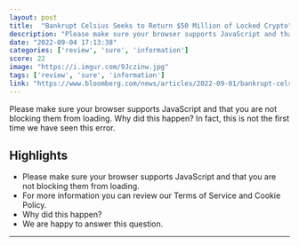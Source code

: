 ```yaml
---
layout: post
title:  "Bankrupt Celsius Seeks to Return $50 Million of Locked Crypto"
description: "Please make sure your browser supports JavaScript and that you are not blocking them from loading.  Why did this happen?    In fact, this is not the first time we have seen this error."
date: "2022-09-04 17:13:38"
categories: ['review', 'sure', 'information']
score: 22
image: "https://i.imgur.com/9Jczinw.jpg"
tags: ['review', 'sure', 'information']
link: "https://www.bloomberg.com/news/articles/2022-09-01/bankrupt-celsius-seeks-to-return-50-million-of-locked-crypto?srnd=cryptocurrencies-v2"
---
```


Please make sure your browser supports JavaScript and that you are not blocking them from loading.  Why did this happen?    In fact, this is not the first time we have seen this error.

## Highlights

- Please make sure your browser supports JavaScript and that you are not blocking them from loading.
- For more information you can review our Terms of Service and Cookie Policy.
- Why did this happen?
- We are happy to answer this question.

---
